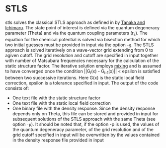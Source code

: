# STLS

stls solves the classical STLS approach as defined in by [Tanaka and Ichimaru](https://journals.jps.jp/doi/abs/10.1143/JPSJ.55.2278). The state 
  point of interest is defined via the quantum degeneracy parameter (Theta)
  and via the quantum coupling parameters (r<sub>s</sub>). The equation for the 
  chemical potential is solved via bisection method for which two 
  initial guesses must be provided in input via the option `-g`.
  The STLS approach is solved iteratively on a wave-vector grid 
  extending from 0 to agiven cutoff. The grid resolution and cutoff
  are specified in input together with number of Matsubara frequencies
   necessary for the calculation of the static structure factor. The 
  iterative solution employs [mixing](https://aip.scitation.org/doi/abs/10.1063/1.1682399]) and is assumed to have converged once the condition 
  ||G<sub>i</sub>(x) - G<sub>i-1</sub>(x)|| < epsilon is satisfied between two successive iterations. Here G(x) is the 
  static local field correction, epsilon is a tolerance specified in
  input. The output of the code consists of:
  
  * One text file with the static structure factor
  * One text file with the static local field correction
  * One binary file with the density response. Since the density
        response depends only on Theta, this file can be stored and
        provided in input for subsequent solutions of the STLS approach
        with the same Theta (see option `-p`). It should be noted
        that, if the option -p is used, the values of the quantum
        degeneracy parameter, of the grid resolution and of the grid
        cutoff specified in input will be overwritten by the values
        contained in the density response file provided in input
